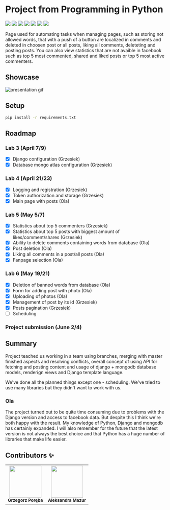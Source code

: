 # Project from Programming in Python

[![](https://img.shields.io/badge/Django-2.2.12-red)](https://www.djangoproject.com)
[![](https://img.shields.io/badge/django_bootstrap4-1.1.1-blue)](https://pypi.org/project/django-bootstrap4/)
[![](https://img.shields.io/badge/django_widget_tweaks-1.4.8-green)](https://pypi.org/project/django-widget-tweaks/)
[![](https://img.shields.io/badge/facebook_sdk-3.1.0-orange)](https://pypi.org/project/facebook-sdk/)
[![](https://img.shields.io/badge/djongo-1.3.1-yellow)](https://pypi.org/project/djongo/)
[![](https://img.shields.io/badge/dnspython-1.16.0-lightgrey)](https://pypi.org/project/dnspython/)
[![](https://img.shields.io/badge/Pillow-7.1.2-brown)](https://pypi.org/project/Pillow/)

Page used for automating tasks when managing pages, such as storing not allowed words, that with a push of a button are localized in comments and deleted in choosen post or all posts, liking all comments, deleteting and posting posts. You can also view statistics that are not avaible in facebook such as top 5 most commented, shared and liked posts or top 5 most active commenters.

## Showcase

![presentation gif](./presentation.gif)

## Setup

```bash
pip install -r requirements.txt
```

## Roadmap

### Lab 3 (April 7/9)

- [x] Django configuration (Grzesiek)
- [x] Database mongo atlas configuration (Grzesiek)

### Lab 4 (April 21/23)

- [x] Logging and registration (Grzesiek)
- [x] Token authorization and storage (Grzesiek)
- [x] Main page with posts (Ola)

### Lab 5 (May 5/7)

- [x] Statistics about top 5 commenters (Grzesiek)
- [x] Statistics about top 5 posts with biggest amount of likes/comment/shares (Grzesiek)
- [x] Ability to delete comments containing words from database (Ola)
- [x] Post deletion (Ola)
- [x] Liking all comments in a post/all posts (Ola)
- [x] Fanpage selection (Ola)

### Lab 6 (May 19/21)

- [x] Deletion of banned words from database (Ola)
- [x] Form for adding post with photo (Ola)
- [x] Uploading of photos (Ola)
- [x] Management of post by its id (Grzesiek)
- [x] Posts pagination (Grzesiek)
- [ ] Scheduling

### Project submission (June 2/4)

## Summary

Project teached us working in a team using branches, merging with master finished aspects and resolving conflicts, overall concept of using API for fetching and posting content and usage of django + mongodb database models, renderign views and Django template language.

We've done all the planned things except one - scheduling. We've tried to use many libraries but they didn't want to work with us.

### Ola

The project turned out to be quite time consuming due to problems with the Django version and access to facebook data. 
But despite this I think we're both happy with the result.
My knowledge of Python, Django and  mongodb has certainly expanded.
I will also remember for the future that the latest version is not always the best choice and that Python has a huge number of libraries that make life easier.


## Contributors ✨

<table>
  <tr>
    <td align="center"><a href="https://github.com/Wokstym"><img src="https://avatars2.githubusercontent.com/u/44115112?s=460&u=2fea6d808fb949060aa499dad3e3365608bb5c40&v=4" width="100px;" alt=""/><br /><sub><b>Grzegorz Poręba</b></sub></a><br />
    </td>
    <td align="center"><a href="https://github.com/alexmaz99"><img src="https://avatars2.githubusercontent.com/u/56346754?s=460&u=a0c3bd4ae7860a0694db0110f7b10d80434fecd4&v=4" width="100px;" alt=""/><br /><sub><b>Aleksandra Mazur</b></sub></a><br /></td>
  </tr>
</table>